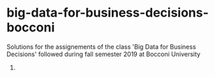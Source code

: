 # big-data-for-business-decisions-bocconi

Solutions for the assignements of the class 'Big Data for Business Decisions' followed during fall semester 2019 at Bocconi University

1. 
